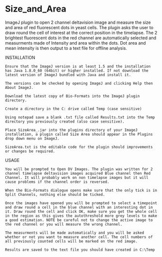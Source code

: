 # Size_and_Area
ImageJ plugin to open 2 channel deltavision image and measure the size and area of red fluorescent dots in yeast cells. The plugin asks the user to draw round the cell of interest at the correct position in the timelapse. The 2 brightest fluorescent dots in the red channel are automatically selected and measurments made of Intensity and area within the dots. Dot area and mean intensity is then output to a text file for offline analysis.

INSTALLATION

    Ensure that the ImageJ version is at least 1.5 and the installation has Java 1.8.0_60 (64bit) or higher installed. If not download the latest version of ImageJ bundled with Java and install it.

    The versions can be checked by opening ImageJ and clicking Help then About ImageJ.

    Download the latest copy of Bio-Formats into the ImageJ plugin directory.

    Create a directory in the C: drive called Temp (case sensitive)

    Using notepad save a blank .txt file called Results.txt into the Temp directory you previously created (also case sensitive).

    Place SizeArea_.jar into the plugins directory of your ImageJ installation, a plugin called Size Area should appear in the Plugins drop down menu on ImageJ.

    SizeArea.txt is the editable code for the plugin should improvements or changes be required.

USAGE

    You will be prompted to Open DV Images. The plugin was written for 2 channel timelapse deltavision images acquired Blue channel then Red Channel. It will probably work on non timelapse images but it will cause problems if the channel order is reversed.

    When the Bio-Formats dialogue opens make sure that the only tick is in Split Channels, nothing else should be ticked.

    Once the images have opened you will be prompted to select a timepoint and draw round a cell in the blue channel with an interesting dot in it. Draw round the cell and click OK, make sure you get the whole cell in the region as this gives the autothreshold more grey levels to make a good estimation. NOTE be careful not to change the active image to the red channel or you will measure the wrong channel.

    The measurments will be made automatically and you will be asked whether or not you want to measure another cell. The cell numbers of all previously counted cells will be marked on the red image.

    Results are saved to the text file you should have created in C:\Temp
